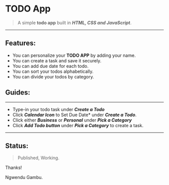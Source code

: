 # **TODO App**

> A simple **todo app** built in _**HTML, CSS and JavaScript**_.

---

## **Features:**

- You can personalize your **TODO APP** by adding your name.
- You can create a task and save it securely.
- You can add due date for each todo.
- You can sort your todos alphabetically.
- You can divide your todos by category.

## **Guides:**

---

- Type-in your todo task under **_Create a Todo_**
- Click **_Calendar Icon_** to Set Due Date\* under **_Create a Todo_**.
- Click either **_Business_** or **_Personal_** under **_Pick a Category_**
- Click **_Add Todo button_** under **_Pick a Category_** to create a task.

---

## **Status:**

> Published, Working.

Thanks!

Ngwendu Gambu.
